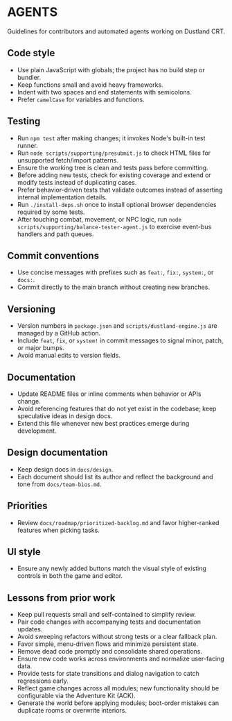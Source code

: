 # AGENTS

Guidelines for contributors and automated agents working on Dustland CRT.

## Code style
- Use plain JavaScript with globals; the project has no build step or bundler.
- Keep functions small and avoid heavy frameworks.
- Indent with two spaces and end statements with semicolons.
- Prefer `camelCase` for variables and functions.

## Testing
- Run `npm test` after making changes; it invokes Node's built-in test runner.
- Run `node scripts/supporting/presubmit.js` to check HTML files for unsupported fetch/import patterns.
- Ensure the working tree is clean and tests pass before committing.
- Before adding new tests, check for existing coverage and extend or modify tests instead of duplicating cases.
- Prefer behavior-driven tests that validate outcomes instead of asserting internal implementation details.
- Run `./install-deps.sh` once to install optional browser dependencies required by some tests.
- After touching combat, movement, or NPC logic, run `node scripts/supporting/balance-tester-agent.js` to exercise event-bus handlers and path queues.

## Commit conventions
- Use concise messages with prefixes such as `feat:`, `fix:`, `system:`, or `docs:`.
- Commit directly to the main branch without creating new branches.

## Versioning
- Version numbers in `package.json` and `scripts/dustland-engine.js` are managed by a GitHub action.
- Include `feat`, `fix`, or `system!` in commit messages to signal minor, patch, or major bumps.
- Avoid manual edits to version fields.

## Documentation
- Update README files or inline comments when behavior or APIs change.
- Avoid referencing features that do not yet exist in the codebase; keep speculative ideas in design docs.
- Extend this file whenever new best practices emerge during development.

## Design documentation
- Keep design docs in `docs/design`.
- Each document should list its author and reflect the background and tone from `docs/team-bios.md`.

## Priorities
- Review `docs/roadmap/prioritized-backlog.md` and favor higher-ranked features when picking tasks.

## UI style
- Ensure any newly added buttons match the visual style of existing controls in both the game and editor.

## Lessons from prior work
- Keep pull requests small and self-contained to simplify review.
- Pair code changes with accompanying tests and documentation updates.
- Avoid sweeping refactors without strong tests or a clear fallback plan.
- Favor simple, menu-driven flows and minimize persistent state.
- Remove dead code promptly and consolidate shared operations.
- Ensure new code works across environments and normalize user-facing data.
- Provide tests for state transitions and dialog navigation to catch regressions early.
- Reflect game changes across all modules; new functionality should be configurable via the Adventure Kit (ACK).
- Generate the world before applying modules; boot-order mistakes can duplicate rooms or overwrite interiors.
